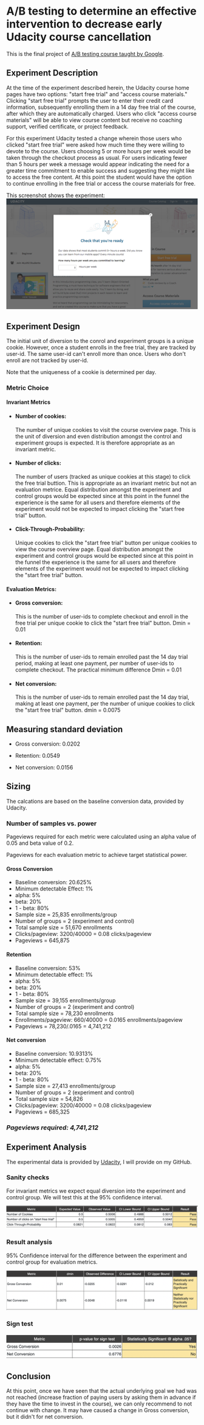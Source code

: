 # A/B testing to determine an effective intervention to decrease early Udacity course cancellation

This is the final project of [A/B testing course taught by Google](https://www.udacity.com/course/ab-testing--ud257). 

## Experiment Description
At the time of the experiment described herein, the Udacity course home pages have two options: "start free trial" and "access course materials." Clicking "start free trial" prompts the user to enter their credit card information, subsequently enrolling them in a 14 day free trial of the course, after which they are automatically charged. Users who click "access course materials" will be able to view course content but receive no coaching support, verified certificate, or project feedback.

For this experiment Udacity tested a change wherein those users who clicked "start free trial" were asked how much time they were willing to devote to the course. Users choosing 5 or more hours per week would be taken through the checkout process as usual. For users indicating fewer than 5 hours per week a message would appear indicating the need for a greater time commitment to enable success and suggesting they might like to access the free content. At this point the student would have the option to continue enrolling in the free trial or access the course materials for free.

This screenshot shows the experiment:
![Image](https://github.com/miayuxin/udacity-ab-testing/blob/master/Image/Experiment%20Screenshot.png)


## Experiment Design
The initial unit of diversion to the conrol and experiment groups is a unique cookie. However, once a student enrolls in the free trial, they are tracked by user-id. The same user-id can't enroll more than once. Users who don't enroll are not tracked by user-id. 

Note that the uniqueness of a cookie is determined per day.

### Metric Choice

#### Invariant Metrics

- #### Number of cookies: 
  The number of unique cookies to visit the course overview page. This is the unit of diversion and even distribution amongst the control and experiment groups is expected. It is therefore appropriate as an invariant metric.


- #### Number of clicks: 
  The number of users (tracked as unique cookies at this stage) to click the free trial buttion. This is appropriate as an invariant metric but not an evaluation metrice. Equal distribution amongst the experiment and control groups would be expected since at this point in the funnel the experience is the same for all users and therefore elements of the experiment would not be expected to impact clicking the "start free trial" button.

- #### Click-Through-Probability: 
  Unique cookies to click the "start free trial" button per unique cookies to view the course overview page. Equal distribution amongst the experiment and control groups would be expected since at this point in the funnel the experience is the same for all users and therefore elements of the experiment would not be expected to impact clicking the "start free trial" button.

#### Evaluation Metrics:

- #### Gross conversion: 
  This is the number of user-ids to complete checkout and enroll in the free trial per unique cookie to click the "start free trial"  button. Dmin = 0.01
  
- #### Retention:  
  This is the number of user-ids to remain enrolled past the 14 day trial period, making at least one payment, per number of user-ids to complete checkout. The practical minimum difference Dmin = 0.01
  
- #### Net conversion:
  
  This is the number of user-ids to remain enrolled past the 14 day trial, making at least one payment, per the number of unique cookies to click the "start free trial" button. dmin = 0.0075

## Measuring standard deviation

- Gross conversion:	0.0202

- Retention: 0.0549

- Net conversion: 0.0156


## Sizing

The calcations are based on the baseline conversion data, provided by Udacity. 

### Number of samples vs. power
Pageviews required for each metric were calculated using an alpha value of 0.05 and beta value of 0.2.

Pageviews for each evaluation metric to achieve target statistical power.

#### Gross Conversion

- Baseline conversion: 20.625%
- Minimum detectable Effect: 1%
- alpha: 5%
- beta: 20%
- 1 - beta: 80%
- Sample size = 25,835 enrollments/group
- Number of groups = 2 (experiment and control)
- Total sample size = 51,670 enrollments
- Clicks/pageview: 3200/40000 = 0.08 clicks/pageview
- Pageviews = 645,875

#### Retention

- Baseline conversion: 53%
- Minimum detectable effect: 1%
- alpha: 5%
- beta: 20%
- 1 - beta: 80%
- Sample size = 39,155 enrollments/group
- Number of groups = 2 (experiment and control)
- Total sample size = 78,230 enrollments
- Enrollments/pageview: 660/40000 = 0.0165 enrollments/pageview
- Pageviews = 78,230/.0165 = 4,741,212

#### Net conversion

- Baseline conversion: 10.9313%
- Minimum detectable effect: 0.75%
- alpha: 5%
- beta: 20%
- 1 - beta: 80%
- Sample size = 27,413 enrollments/group
- Number of groups = 2 (experiment and control)
- Total sample size = 54,826
- Clicks/pageview: 3200/40000 = 0.08 clicks/pageview
- Pageviews = 685,325

### *Pageviews required: 4,741,212*

## Experiment Analysis

The experimental data is provided by [Udacity](https://github.com/miayuxin/udacity-ab-testing/tree/master/Data), I will provide on my GitHub. 

### Sanity checks

For invariant metrics we expect equal diversion into the experiment and control group. We will test this at the 95% confidence interval.

![Image](https://github.com/miayuxin/udacity-ab-testing/blob/master/Image/Sanity%20check.png)

### Result analysis

95% Confidence interval for the difference between the experiment and control group for evaluation metrics.

![Image](https://github.com/miayuxin/udacity-ab-testing/blob/master/Image/Result.png)

### Sign test

![Image](https://github.com/miayuxin/udacity-ab-testing/blob/master/Image/Sign%20test.png)

## Conclusion 

At this point, once we have seen that the actual underlying goal we had was not reached (increase fraction of paying users by asking them in advance if they have the time to invest in the course), we can only recommend to not continue with change. It may have caused a change in Gross conversion, but it didn't for net conversion.


